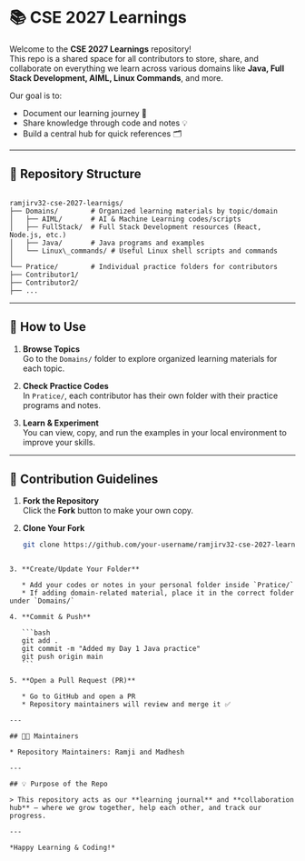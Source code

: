 # 📚 CSE 2027 Learnings

Welcome to the **CSE 2027 Learnings** repository!  
This repo is a shared space for all contributors to store, share, and collaborate on everything we learn across various domains like **Java, Full Stack Development, AIML, Linux Commands**, and more.

Our goal is to:
- Document our learning journey 📖
- Share knowledge through code and notes 💡
- Build a central hub for quick references 🗂️

---

## 📂 Repository Structure

```

ramjirv32-cse-2027-learnigs/
├── Domains/        # Organized learning materials by topic/domain
│   ├── AIML/       # AI & Machine Learning codes/scripts
│   ├── FullStack/  # Full Stack Development resources (React, Node.js, etc.)
│   ├── Java/       # Java programs and examples
│   └── Linux\_commands/ # Useful Linux shell scripts and commands
│
└── Pratice/        # Individual practice folders for contributors
├── Contributor1/
├── Contributor2/
├── ...

````

---

## 🚀 How to Use

1. **Browse Topics**  
   Go to the `Domains/` folder to explore organized learning materials for each topic.

2. **Check Practice Codes**  
   In `Pratice/`, each contributor has their own folder with their practice programs and notes.

3. **Learn & Experiment**  
   You can view, copy, and run the examples in your local environment to improve your skills.

---

## 🤝 Contribution Guidelines

1. **Fork the Repository**  
   Click the **Fork** button to make your own copy.

2. **Clone Your Fork**
   ```bash
   git clone https://github.com/your-username/ramjirv32-cse-2027-learnigs.git
````

3. **Create/Update Your Folder**

   * Add your codes or notes in your personal folder inside `Pratice/`
   * If adding domain-related material, place it in the correct folder under `Domains/`

4. **Commit & Push**

   ```bash
   git add .
   git commit -m "Added my Day 1 Java practice"
   git push origin main
   ```

5. **Open a Pull Request (PR)**

   * Go to GitHub and open a PR
   * Repository maintainers will review and merge it ✅

---

## 👨‍💻 Maintainers

* Repository Maintainers: Ramji and Madhesh

---

## 💡 Purpose of the Repo

> This repository acts as our **learning journal** and **collaboration hub** — where we grow together, help each other, and track our progress.

---

*Happy Learning & Coding!*
